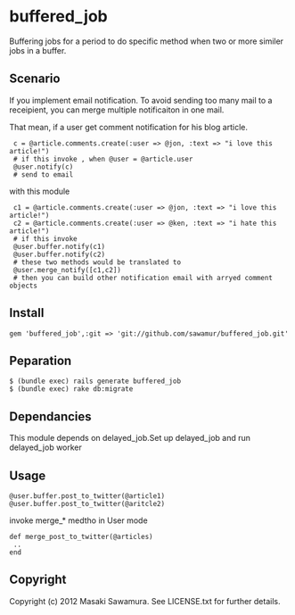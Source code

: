 # buffered_job

Buffering jobs for a period to do specific method when two or more similer jobs in 
a buffer.

## Scenario

If you implement email notification. To avoid sending too many mail to a 
receipient, you can merge multiple notificaiton in one mail.

That mean, if a user get comment notification for his blog article.

```
 c = @article.comments.create(:user => @jon, :text => "i love this article!")
 # if this invoke , when @user = @article.user
 @user.notify(c)
 # send to email
```

with this module

```
 c1 = @article.comments.create(:user => @jon, :text => "i love this article!")
 c2 = @article.comments.create(:user => @ken, :text => "i hate this article!")
 # if this invoke
 @user.buffer.notify(c1)
 @user.buffer.notify(c2)
 # these two methods would be translated to
 @user.merge_notify([c1,c2])
 # then you can build other notification email with arryed comment objects
```


## Install

```Gemfile
gem 'buffered_job',:git => 'git://github.com/sawamur/buffered_job.git'
```


## Peparation

```
$ (bundle exec) rails generate buffered_job
$ (bundle exec) rake db:migrate
```


## Dependancies

This module depends on delayed_job.Set up delayed_job and run delayed_job worker


## Usage

```
@user.buffer.post_to_twitter(@article1)
@user.buffer.post_to_twitter(@aritcle2)
``` 
 
invoke merge_* medtho in User mode

```
def merge_post_to_twitter(@articles)
 ..
end
```

 

## Copyright

Copyright (c) 2012 Masaki Sawamura. See LICENSE.txt for
further details.

